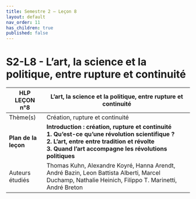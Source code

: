 ```yaml
---
title: Semestre 2 – Leçon 8
layout: default
nav_order: 11
has_children: true
published: false
---
```

# S2-L8 - L’art, la science et la politique, entre rupture et continuité 


| HLP LEÇON n°8        | L’art, la science et la politique, entre rupture et continuité |
| -------------------- | ------------------------- |
| Thème(s)             | Création, rupture et continuité       |
| **Plan de la leçon** | **Introduction : création, rupture et continuité<br />1. Qu’est-ce qu’une révolution scientifique ?<br />2. L’art, entre entre tradition et révolte<br />3. Quand l’art accompagne les révolutions politiques** |
| Auteurs étudiés      | Thomas Kuhn, Alexandre Koyré, Hanna Arendt, André Bazin, Leon Battista Alberti, Marcel Duchamp, Nathalie Heinich, Filippo T. Marinetti, André Breton     |
